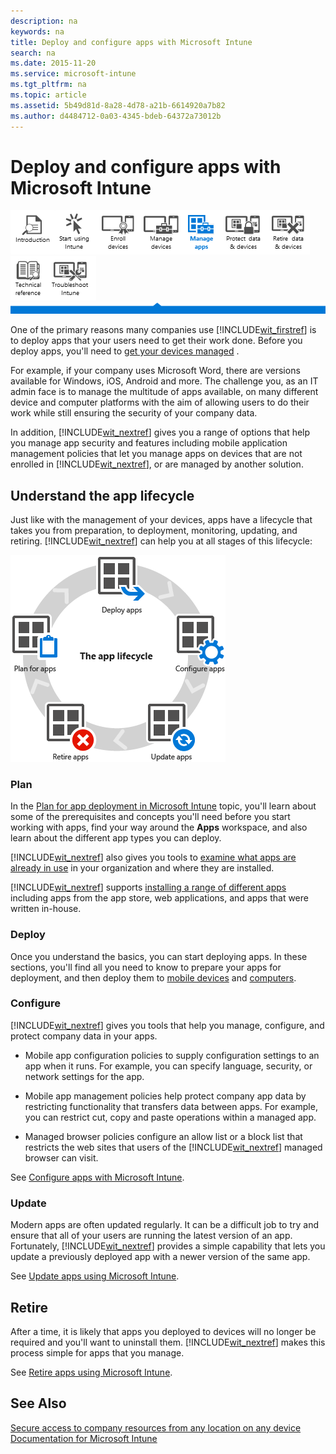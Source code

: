 ```yaml
---
description: na
keywords: na
title: Deploy and configure apps with Microsoft Intune
search: na
ms.date: 2015-11-20
ms.service: microsoft-intune
ms.tgt_pltfrm: na
ms.topic: article
ms.assetid: 5b49d81d-8a28-4d78-a21b-6614920a7b82
ms.author: d4484712-0a03-4345-bdeb-64372a73012b
---
```

# Deploy and configure apps with Microsoft Intune
![](../Image/Nav_Icons/WIT_Tile_W_Overview.png)![](../Image/Nav_Icons/WIT_Tile_W_GetStarted.png)![](../Image/Nav_Icons/WIT_Tile_W_EnrollDevices.png)![](../Image/Nav_Icons/WIT_Tile_W_ManageDevices.png)![](../Image/Nav_Icons/WIT_Tile_W_ManageAppsHighlight.png)![](../Image/Nav_Icons/WIT_Tile_W_ProtectResources.png)![](../Image/Nav_Icons/WIT_Tile_W_RetireData.png)![](../Image/Nav_Icons/WIT_Tile_W_TechnicalReference.png)![](../Image/Nav_Icons/WIT_Tile_W_Troubleshooting.png)
![](../Image/Nav_Icons/WIT_Banner_ManageApps.png)

One of the primary reasons many companies use [!INCLUDE[wit_firstref](../Token/wit_firstref_md.md)] is to deploy apps that your users need to get their work done. Before you deploy apps, you'll need to  [get your devices managed](https://technet.microsoft.com/library/dn646962.aspx) .

For example, if your company uses Microsoft Word, there are versions available for Windows, iOS, Android and more. The challenge you, as an IT admin face is to manage the multitude of apps available, on many different device and computer platforms with the aim of allowing users to do their work while still ensuring the security of your company data.

In addition, [!INCLUDE[wit_nextref](../Token/wit_nextref_md.md)] gives you a range of options that help you  manage app security and features including mobile application management policies that let you manage apps on devices that are not enrolled in  [!INCLUDE[wit_nextref](../Token/wit_nextref_md.md)], or are managed by another solution.

## Understand the app lifecycle
Just like with the management of your devices, apps have a lifecycle that takes you from preparation, to deployment, monitoring, updating, and retiring. [!INCLUDE[wit_nextref](../Token/wit_nextref_md.md)] can help you at all stages of this lifecycle:

![](../Image/App_Lifecycle.png)

### Plan
In the [Plan for app deployment in Microsoft Intune](../Topic/Plan_for_app_deployment_in_Microsoft_Intune.md) topic, you'll learn about some of the prerequisites and concepts you'll need before you start working with apps, find your way around the **Apps** workspace, and also learn about the different app types you can deploy.

[!INCLUDE[wit_nextref](../Token/wit_nextref_md.md)] also gives you tools to [examine what apps are already in use](https://technet.microsoft.com/en-us/library/jj733634.aspx) in your organization and where they are installed.

[!INCLUDE[wit_nextref](../Token/wit_nextref_md.md)] supports [installing a range of different apps](https://technet.microsoft.com/en-us/library/dn646955.aspx) including apps from the app store, web applications, and apps that were written in-house.

### Deploy
Once you understand the basics, you can start deploying apps. In these sections, you'll find all you need to know to prepare your apps for deployment, and then deploy them to [mobile devices](https://technet.microsoft.com/library/dn646972.aspx) and [computers](https://technet.microsoft.com/library/dn646961.aspx).

### Configure
[!INCLUDE[wit_nextref](../Token/wit_nextref_md.md)] gives you tools that help you manage, configure, and protect company data in your apps.

-   Mobile app configuration policies to supply configuration settings to an app when it runs. For example, you can specify language, security, or network settings for the app.

-   Mobile app management policies help protect company app data by restricting functionality that transfers data between apps. For example, you can restrict cut, copy and paste operations within a managed app.

-   Managed browser policies configure an allow list or a block list that restricts the web sites that users of the [!INCLUDE[wit_nextref](../Token/wit_nextref_md.md)] managed browser can visit.

See [Configure apps with Microsoft Intune](../Topic/Configure_apps_with_Microsoft_Intune.md).

### Update
Modern apps are often updated regularly. It can be a difficult job to try and ensure that all of your users are running the latest version of an app. Fortunately, [!INCLUDE[wit_nextref](../Token/wit_nextref_md.md)] provides a simple capability that lets you update a previously deployed app with a newer version of the same app.

See [Update apps using Microsoft Intune](../Topic/Update_apps_using_Microsoft_Intune.md).

## Retire
After a time, it is likely that apps you deployed to devices will no longer be required and you'll want to uninstall them. [!INCLUDE[wit_nextref](../Token/wit_nextref_md.md)] makes this process simple for apps that you manage.

See [Retire apps using Microsoft Intune](../Topic/Retire_apps_using_Microsoft_Intune.md).

## See Also
[Secure access to company resources from any location on any device](https://technet.microsoft.com/en-us/library/dn550982.aspx)
[Documentation for Microsoft Intune](../Topic/Documentation_for_Microsoft_Intune.md)

